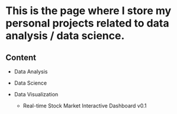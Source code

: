 # This is the page where I store my personal projects related to data analysis / data science.

## Content

- Data Analysis

- Data Science

- Data Visualization
  * Real-time Stock Market Interactive Dashboard v0.1
  
